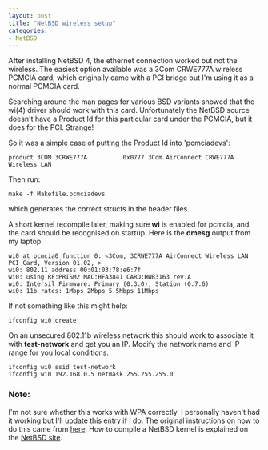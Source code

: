 ```yaml
---
layout: post
title: "NetBSD wireless setup"
categories:
- NetBSD
---
```


After installing NetBSD 4, the ethernet connection worked but not the
wireless. The easiest option available was a 3Com CRWE777A wireless PCMCIA card,
which originally came with a PCI bridge but I'm using it as a normal PCMCIA
card.


Searching around the man pages for various BSD variants showed that the wi(4)
driver should work with this card. Unfortunately the NetBSD source doesn't have
a Product Id for this particular card under the PCMCIA, but it does for the
PCI. Strange!

So it was a simple case of putting the Product Id into 'pcmciadevs':

    product 3COM 3CRWE777A          0x0777 3Com AirConnect CRWE777A Wireless LAN

Then run:

    make -f Makefile.pcmciadevs

which generates the correct structs in the header files.

A short kernel recompile later, making sure **wi** is enabled for pcmcia, and the
card should be recognised on startup. Here is the **dmesg** output from my laptop.

    wi0 at pcmcia0 function 0: <3Com, 3CRWE777A AirConnect Wireless LAN PCI Card, Version 01.02, >
    wi0: 802.11 address 00:01:03:78:e6:7f
    wi0: using RF:PRISM2 MAC:HFA3841 CARD:HWB3163 rev.A
    wi0: Intersil Firmware: Primary (0.3.0), Station (0.7.6)
    wi0: 11b rates: 1Mbps 2Mbps 5.5Mbps 11Mbps

If not something like this might help:

    ifconfig wi0 create

On an unsecured 802.11b wireless network this should work to associate it with
**test-network** and get you an IP. Modify the network name and IP range for
you local conditions.

    ifconfig wi0 ssid test-network
    ifconfig wi0 192.168.0.5 netmask 255.255.255.0

### Note: ###

I'm not sure whether this works with WPA correctly. I personally haven't had it
working but I'll update this entry if I do. The original instructions on how to do this came from
[here](http://www.sfc.wide.ad.jp/~hiddy/software/wi_pci_netbsd/index.html). How
to compile a NetBSD kernel is explained on the
[NetBSD site](http://www.netbsd.org/docs/guide/en/chap-kernel.html).
